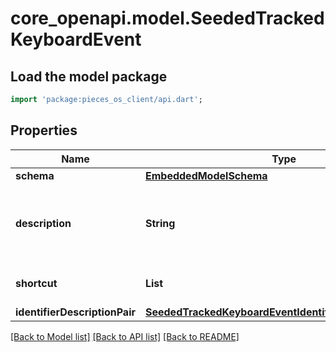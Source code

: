 # core_openapi.model.SeededTrackedKeyboardEvent

## Load the model package
```dart
import 'package:pieces_os_client/api.dart';
```

## Properties
Name | Type | Description | Notes
------------ | ------------- | ------------- | -------------
**schema** | [**EmbeddedModelSchema**](EmbeddedModelSchema.md) |  | [optional] 
**description** | **String** | This also needs structure such as key vals or enums | 
**shortcut** | **List<int>** |  | [default to const []]
**identifierDescriptionPair** | [**SeededTrackedKeyboardEventIdentifierDescriptionPairs**](SeededTrackedKeyboardEventIdentifierDescriptionPairs.md) |  | [optional] 

[[Back to Model list]](../README.md#documentation-for-models) [[Back to API list]](../README.md#documentation-for-api-endpoints) [[Back to README]](../README.md)


